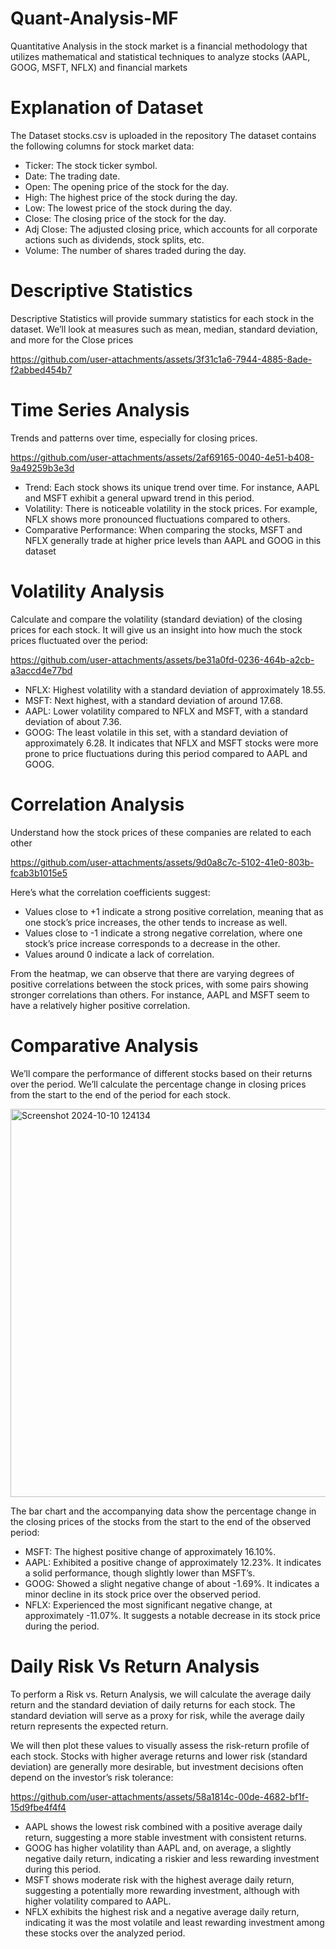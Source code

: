 # Quant-Analysis-MF
Quantitative Analysis in the stock market is a financial methodology that utilizes mathematical and statistical techniques to analyze stocks (AAPL, GOOG, MSFT, NFLX) and financial markets

# Explanation of Dataset
The Dataset stocks.csv is uploaded in the repository
The dataset contains the following columns for stock market data:

* Ticker: The stock ticker symbol.
* Date: The trading date.
* Open: The opening price of the stock for the day.
* High: The highest price of the stock during the day.
* Low: The lowest price of the stock during the day.
* Close: The closing price of the stock for the day.
* Adj Close: The adjusted closing price, which accounts for all corporate actions such as dividends, stock splits, etc.
* Volume: The number of shares traded during the day.

# Descriptive Statistics
Descriptive Statistics will provide summary statistics for each stock in the dataset. We’ll look at measures such as mean, median, standard deviation, and more for the Close prices

https://github.com/user-attachments/assets/3f31c1a6-7944-4885-8ade-f2abbed454b7

# Time Series Analysis
Trends and patterns over time, especially for closing prices.

https://github.com/user-attachments/assets/2af69165-0040-4e51-b408-9a49259b3e3d

* Trend: Each stock shows its unique trend over time. For instance, AAPL and MSFT exhibit a general upward trend in this period.
* Volatility: There is noticeable volatility in the stock prices. For example, NFLX shows more pronounced fluctuations compared to others.
* Comparative Performance: When comparing the stocks, MSFT and NFLX generally trade at higher price levels than AAPL and GOOG in this dataset

# Volatility Analysis
Calculate and compare the volatility (standard deviation) of the closing prices for each stock. It will give us an insight into how much the stock prices fluctuated over the period:

https://github.com/user-attachments/assets/be31a0fd-0236-464b-a2cb-a3accd4e77bd

* NFLX: Highest volatility with a standard deviation of approximately 18.55.
* MSFT: Next highest, with a standard deviation of around 17.68.
* AAPL: Lower volatility compared to NFLX and MSFT, with a standard deviation of about 7.36.
* GOOG: The least volatile in this set, with a standard deviation of approximately 6.28.
It indicates that NFLX and MSFT stocks were more prone to price fluctuations during this period compared to AAPL and GOOG.

# Correlation Analysis
Understand how the stock prices of these companies are related to each other

https://github.com/user-attachments/assets/9d0a8c7c-5102-41e0-803b-fcab3b1015e5

Here’s what the correlation coefficients suggest:

* Values close to +1 indicate a strong positive correlation, meaning that as one stock’s price increases, the other tends to increase as well.
* Values close to -1 indicate a strong negative correlation, where one stock’s price increase corresponds to a decrease in the other.
* Values around 0 indicate a lack of correlation.

From the heatmap, we can observe that there are varying degrees of positive correlations between the stock prices, with some pairs showing stronger correlations than others. For instance, AAPL and MSFT seem to have a relatively higher positive correlation.

# Comparative Analysis
We’ll compare the performance of different stocks based on their returns over the period. We’ll calculate the percentage change in closing prices from the start to the end of the period for each stock.

<img width="621" alt="Screenshot 2024-10-10 124134" src="https://github.com/user-attachments/assets/f772749f-bdb1-4407-bf89-97ee26c5ad8b">

The bar chart and the accompanying data show the percentage change in the closing prices of the stocks from the start to the end of the observed period:

* MSFT: The highest positive change of approximately 16.10%.
* AAPL: Exhibited a positive change of approximately 12.23%. It indicates a solid performance, though slightly lower than MSFT’s.
* GOOG: Showed a slight negative change of about -1.69%. It indicates a minor decline in its stock price over the observed period.
* NFLX: Experienced the most significant negative change, at approximately -11.07%. It suggests a notable decrease in its stock price during the period.

# Daily Risk Vs Return Analysis
To perform a Risk vs. Return Analysis, we will calculate the average daily return and the standard deviation of daily returns for each stock. The standard deviation will serve as a proxy for risk, while the average daily return represents the expected return.

We will then plot these values to visually assess the risk-return profile of each stock. Stocks with higher average returns and lower risk (standard deviation) are generally more desirable, but investment decisions often depend on the investor’s risk tolerance:


https://github.com/user-attachments/assets/58a1814c-00de-4682-bf1f-15d9fbe4f4f4

* AAPL shows the lowest risk combined with a positive average daily return, suggesting a more stable investment with consistent returns.
* GOOG has higher volatility than AAPL and, on average, a slightly negative daily return, indicating a riskier and less rewarding investment during this period.
* MSFT shows moderate risk with the highest average daily return, suggesting a potentially more rewarding investment, although with higher volatility compared to AAPL.
* NFLX exhibits the highest risk and a negative average daily return, indicating it was the most volatile and least rewarding investment among these stocks over the analyzed period.














